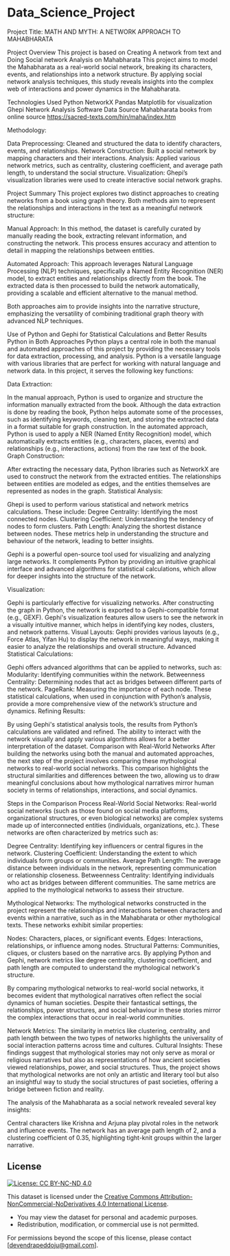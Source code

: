 # Data_Science_Project
Project Title: MATH AND MYTH: A NETWORK APPROACH TO MAHABHARATA

Project Overview
This project is based on Creating A network from text and Doing Social network Analysis on Mahabharata
This project aims to model the Mahabharata as a real-world social network, breaking its characters, events, and relationships into a network structure. By applying social network analysis techniques, this study reveals insights into the complex web of interactions and power dynamics in the Mahabharata.

Technologies Used
Python
NetworkX
Pandas
Matplotlib for visualization
Ghepi Network Analysis Software
Data Source
Mahabharata books from online source  https://sacred-texts.com/hin/maha/index.htm

Methodology:

Data Preprocessing: Cleaned and structured the data to identify characters, events, and relationships.
Network Construction: Built a social network by mapping characters and their interactions.
Analysis: Applied various network metrics, such as centrality, clustering coefficient, and average path length, to understand the social structure.
Visualization: Ghepi’s visualization libraries were used to create interactive social network graphs.

Project Summary
This project explores two distinct approaches to creating networks from a book using graph theory. Both methods aim to represent the relationships and interactions in the text as a meaningful network structure:

Manual Approach:
In this method, the dataset is carefully curated by manually reading the book, extracting relevant information, and constructing the network. This process ensures accuracy and attention to detail in mapping the relationships between entities.

Automated Approach:
This approach leverages Natural Language Processing (NLP) techniques, specifically a Named Entity Recognition (NER) model, to extract entities and relationships directly from the book. The extracted data is then processed to build the network automatically, providing a scalable and efficient alternative to the manual method.

Both approaches aim to provide insights into the narrative structure, emphasizing the versatility of combining traditional graph theory with advanced NLP techniques.

Use of Python and Gephi for Statistical Calculations and Better Results
Python in Both Approaches
Python plays a central role in both the manual and automated approaches of this project by providing the necessary tools for data extraction, processing, and analysis. Python is a versatile language with various libraries that are perfect for working with natural language and network data. In this project, it serves the following key functions:

Data Extraction:

In the manual approach, Python is used to organize and structure the information manually extracted from the book. Although the data extraction is done by reading the book, Python helps automate some of the processes, such as identifying keywords, cleaning text, and storing the extracted data in a format suitable for graph construction.
In the automated approach, Python is used to apply a NER (Named Entity Recognition) model, which automatically extracts entities (e.g., characters, places, events) and relationships (e.g., interactions, actions) from the raw text of the book.
Graph Construction:

After extracting the necessary data, Python libraries such as NetworkX are used to construct the network from the extracted entities. The relationships between entities are modeled as edges, and the entities themselves are represented as nodes in the graph.
Statistical Analysis:

Ghepi is used to perform various statistical and network metrics calculations. These include:
Degree Centrality: Identifying the most connected nodes.
Clustering Coefficient: Understanding the tendency of nodes to form clusters.
Path Length: Analyzing the shortest distance between nodes.
These metrics help in understanding the structure and behaviour of the network, leading to better insights.

Gephi is a powerful open-source tool used for visualizing and analyzing large networks. It complements Python by providing an intuitive graphical interface and advanced algorithms for statistical calculations, which allow for deeper insights into the structure of the network.

Visualization:

Gephi is particularly effective for visualizing networks. After constructing the graph in Python, the network is exported to a Gephi-compatible format (e.g., GEXF). Gephi's visualization features allow users to see the network in a visually intuitive manner, which helps in identifying key nodes, clusters, and network patterns.
Visual Layouts: Gephi provides various layouts (e.g., Force Atlas, Yifan Hu) to display the network in meaningful ways, making it easier to analyze the relationships and overall structure.
Advanced Statistical Calculations:

Gephi offers advanced algorithms that can be applied to networks, such as:
Modularity: Identifying communities within the network.
Betweenness Centrality: Determining nodes that act as bridges between different parts of the network.
PageRank: Measuring the importance of each node.
These statistical calculations, when used in conjunction with Python’s analysis, provide a more comprehensive view of the network’s structure and dynamics.
Refining Results:

By using Gephi's statistical analysis tools, the results from Python’s calculations are validated and refined. The ability to interact with the network visually and apply various algorithms allows for a better interpretation of the dataset.
Comparison with Real-World Networks
After building the networks using both the manual and automated approaches, the next step of the project involves comparing these mythological networks to real-world social networks. This comparison highlights the structural similarities and differences between the two, allowing us to draw meaningful conclusions about how mythological narratives mirror human society in terms of relationships, interactions, and social dynamics.

Steps in the Comparison Process
Real-World Social Networks:
Real-world social networks (such as those found on social media platforms, organizational structures, or even biological networks) are complex systems made up of interconnected entities (individuals, organizations, etc.). These networks are often characterized by metrics such as:

Degree Centrality: Identifying key influencers or central figures in the network.
Clustering Coefficient: Understanding the extent to which individuals form groups or communities.
Average Path Length: The average distance between individuals in the network, representing communication or relationship closeness.
Betweenness Centrality: Identifying individuals who act as bridges between different communities.
The same metrics are applied to the mythological networks to assess their structure.

Mythological Networks:
The mythological networks constructed in the project represent the relationships and interactions between characters and events within a narrative, such as in the Mahabharata or other mythological texts. These networks exhibit similar properties:

Nodes: Characters, places, or significant events.
Edges: Interactions, relationships, or influence among nodes.
Structural Patterns: Communities, cliques, or clusters based on the narrative arcs.
By applying Python and Gephi, network metrics like degree centrality, clustering coefficient, and path length are computed to understand the mythological network's structure.

By comparing mythological networks to real-world social networks, it becomes evident that mythological narratives often reflect the social dynamics of human societies. Despite their fantastical settings, the relationships, power structures, and social behaviour in these stories mirror the complex interactions that occur in real-world communities.

Network Metrics: The similarity in metrics like clustering, centrality, and path length between the two types of networks highlights the universality of social interaction patterns across time and cultures.
Cultural Insights: These findings suggest that mythological stories may not only serve as moral or religious narratives but also as representations of how ancient societies viewed relationships, power, and social structures.
Thus, the project shows that mythological networks are not only an artistic and literary tool but also an insightful way to study the social structures of past societies, offering a bridge between fiction and reality.



The analysis of the Mahabharata as a social network revealed several key insights:

Central characters like Krishna and Arjuna play pivotal roles in the network and influence events.
The network has an average path length of 2, and a clustering coefficient of 0.35, highlighting tight-knit groups within the larger narrative.


## License
[![License: CC BY-NC-ND 4.0](https://img.shields.io/badge/License-CC%20BY--NC--ND%204.0-lightgrey.svg)](https://creativecommons.org/licenses/by-nc-nd/4.0/)


This dataset is licensed under the [Creative Commons Attribution-NonCommercial-NoDerivatives 4.0 International License](https://creativecommons.org/licenses/by-nc-nd/4.0/).

- You may view the dataset for personal and academic purposes.
- Redistribution, modification, or commercial use is not permitted.

For permissions beyond the scope of this license, please contact [devendrapeddoju@gmail.com].




